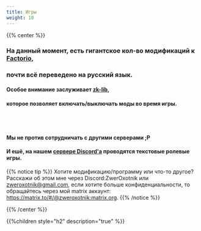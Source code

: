 ```yaml
---
title: Игры
weight: 10
---
```


{{% center %}}

### На данный момент, есть гигантское кол-во модификаций к [Factorio](https://mods.factorio.com/query/ZwerOxotnik?version=any),

### почти всё переведено на русский язык.

#### Особое внимание заслуживает [zk-lib](https://mods.factorio.com/mod/zk-lib),
#### которое позволяет включать/выключать моды во время игры.

<br><br>

#### Мы не против сотрудничать с другими серверами ;P

#### И ешё, на нашем [сервере Discord'а](https://discordapp.com/invite/YyJVUCa) проводятся текстовые ролевые игры.

{{% notice tip %}}
Хотите модификацию/программу или что-то другое? Расскажи об этом мне через Discord:ZwerOxotnik или  [zweroxotnik@gmail.com](mailto:zweroxotnik@gmail.com), если хотите больше конфиденциальности, то обращайтесь через мой matrix аккаунт: https://matrix.to/#/@zweroxotnik:matrix.org.
{{% /notice %}}

{{% /center %}}

{{%children style="h2" description="true" %}}
